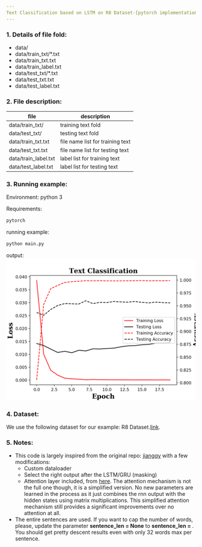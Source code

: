 ```yaml
---
Text Classification based on LSTM on R8 Dataset-[pytorch implementation]
---
```


### 1. Details of file fold:
- data/
- data/train_txt/*.txt
- data/train_txt.txt
- data/train_label.txt
- data/test_txt/*.txt
- data/test_txt.txt
- data/test_label.txt

### 2. File description:

| file | description|
|---|---|
|data/train_txt/|training text fold|
|data/test_txt/|testing text fold|
|data/train_txt.txt|file name list for training text |
|data/test_txt.txt|file name list for testing text |
|data/train_label.txt|label list for training text|
|data/test_label.txt| label list for testing text|

### 3. Running example:
Environment: python 3

Requirements:
```python
pytorch
```
running example:
```python
python main.py
```
output:
![](./img/LSTM_classifier_example.png)

### 4. Dataset:
We use the following dataset for our example:
R8 Dataset.[link](http://www.cs.umb.edu/~smimarog/textmining/datasets/).

### 5. Notes:
- This code is largely inspired from the original repo: [jiangqy](https://github.com/jiangqy/LSTM-Classification-Pytorch) with a few modifications:
  - Custom dataloader
  - Select the right output after the LSTM/GRU (masking)
  - Attention layer included, from [here](https://github.com/wabyking/TextClassificationBenchmark). The attention mechanism is not the full one though, it is a simplified version. No new parameters are learned in the process as it just combines the rnn output with the hidden states using matrix multiplications. This simplified attention mechanism still provides a significant improvements over no attention at all.
- The entire sentences are used. If you want to cap the number of words, please, update the parameter **sentence_len = None** to **sentence_len = <number>**. You should get pretty descent results even with only 32 words max per sentence.
